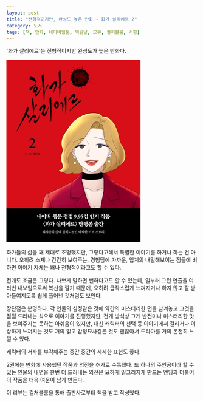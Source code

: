 ```yaml
---
layout: post
title: "전형적이지만, 완성도 높은 만화 - 화가 살리에르 2"
category: 도서
tags: [책, 만화, 네이버웹툰, 백원달, 므큐, 컬처블룸, 서평]
---
```


'화가 살리에르'는
전형적이지만 완성도가 높은 만화다.

![표지](/images/comic/painter-salieri-2-comic-book.jpg)

화가들의 삶을 꽤 제대로 조명했지만,
그렇다고해서 특별한 이야기를 하거나 하는 건 아니다.
오히려 소재나 간간히 보여주는, 경험담에 가까운, 업계의 내밀해보이는 점들에 비하면
이야기 자체는 꽤나 전형적이라고도 할 수 있다.

전개도 조금은 그렇다.
나쁘게 말하면 뻔하다고도 할 수 있는데,
일부러 그런 연출을 여러번 내보임으로써 복선을 깔기 때문에,
오히려 급작스럽게 느껴지거나 하지 않고 잘 받아들여지도록 쉽게 풀어낸 것처럼도 보인다.

장단점은 분명하다.
각 인물의 심정같은 것에 약간의 미스터리한 면을 남겨놓고
그것을 점점 드러내는 식으로 이야기를 진행했지만,
전개 방식상 그게 반전미나 미스터리한 맛을 보여주지는 못하는 아쉬움이 있지만,
대신 캐릭터의 선택 등 이야기에서 걸리거나 이상하게 느껴지는 것도 거의 없고
감정묘사같은 것도 괜찮아서 드라마를 거의 온전히 느낄 수 있다.

캐릭터의 서사를 부각해주는 중간 중간의 세세한 표현도 좋다.

2권에는 만화에 사용했던 작품과 외전을 추가로 수록했다.
또 하나의 주인공이라 할 수 있는 인물의 내면을 한번 더 드러내는 외전은
묘하게 일그러지게 만드는 엔딩과 더불어
이 작품을 더욱 여운이 남게 만든다.



<div class="im im-info">
이 리뷰는 컬처블룸을 통해 출판사로부터 책을 받고 작성했다.
</div>
